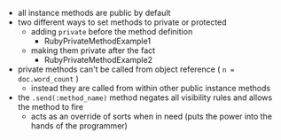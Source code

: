 * all instance methods are public by default
* two different ways to set methods to private or protected
  * adding `private` before the method definition
    * RubyPrivateMethodExample1
  * making them private after the fact
    * RubyPrivateMethodExample2
* private methods can't be called from object reference ( `n = doc.word_count` )
  * instead they are called from within other public instance methods
* the `.send(:method_name)` method negates all visibility rules and allows the method to fire
  * acts as an override of sorts when in need (puts the power into the hands of the programmer)